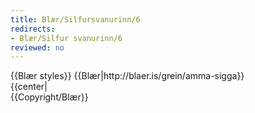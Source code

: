 ```yaml
---
title: Blær/Silfursvanurinn/6
redirects:
- Blær/Silfur svanurinn/6
reviewed: no
---
```

<vocabulary>
</vocabulary>
{{Blær styles}}
{{Blær|http://blaer.is/grein/amma-sigga}}

<div class="book" data-translate=true data-audio-file="Silfur_svanurinn_06-6.mp3">
{{center|<Audio src="Silfur_svanurinn_06-6.mp3"/>}}

<div class="blaer article">

<div class="article-entry">
  <div class="images-two-up">
    <div class="image-box image-box-half">
      <Image src="Blær_–_Silfur_svanurinn_58842.jpeg">
    </div>
    <div class="image-box image-box-half">
      <Image src="Blær_–_Silfur_svanurinn_13555.jpeg">
    </div>
  </div>

  <div class="text">
    <p><strong data-translate=no data-no-audio=true>Sigga:</strong><strong data-translate=no data-no-audio=true>&nbsp;</strong>Gígja, barnabarnið mitt, gaf mér þennan varalit, hún veit hvað mér finnst gaman að mála mig.<br></p>
    <p>
      <strong data-translate=no data-no-audio=true>Birna:</strong> Hvernig er lífið eftir að þú hættir að vinna?</p>
    <p>
      <strong data-translate=no data-no-audio=true>Sigga:</strong> Bara mjög skemmtilegt. Sumum finnst það ægilega leiðinlegt en það hljóta að vera þau sem hafa bara haft vinnuna sem áhugamál, skilurðu. Sko, mín vinna var alveg dásamleg, hún var skemmtileg. Ég saknaði hennar en leiðist ekkert
      núna. Yngvi var hættur að vinna fjórum árum á undan mér og beið bara eftir því að ég hætti. Við erum búin að vera í gönguhópi í 30 ár og fara um allt Ísland og víða í útlöndum. Svo erum við í sundi. Ég fór ekki að synda daglega fyrr en ég hætti
      að vinna. Þar eigum við góðan vinahóp líka. Við erum búin að gera heilmargt saman og ég get ekki hugsað mér að vera án þessara vina.</p>
    <p><strong data-translate=no data-no-audio=true>Birna:</strong> Og mætið þið þá í sund á hverjum degi?&nbsp;</p>
    <p><strong data-translate=no data-no-audio=true>Sigga:</strong> Já já, við mætum á hverjum degi og um helgar líka.</p>
    <p><strong data-translate=no data-no-audio=true>Birna:</strong> Alltaf á sama tíma?</p>
    <p><strong data-translate=no data-no-audio=true>Sigga:</strong> Já yfirleitt alltaf milli átta og hálf níu.</p>
    <p><strong data-translate=no data-no-audio=true>Birna:</strong> Í Suðurbæjarlaug?</p>
    <p><strong data-translate=no data-no-audio=true>Sigga:</strong> Já og í allar laugar. Ef við erum úti á landi förum við í laugarnar þar. Bara þar sem við erum hverju sinni.</p>
    <p><strong data-translate=no data-no-audio=true>Birna:</strong> Er þá verið að ræða heimsmálin í pottinum?&nbsp;</p>
    <p><strong data-translate=no data-no-audio=true>Sigga:</strong> Já já við reyndar fíflumst mikið sem okkur þykir voðalega skemmtilegt.</p>
    <p><strong data-translate=no data-no-audio=true>Birna:</strong> Hvernig þá?&nbsp;</p>
    <p><strong data-translate=no data-no-audio=true>Sigga:</strong> Þeir eru nú þrír þarna sem titla sig Bakkabræður og svo er ein í hópnum mamma þeirra, í kringum þetta spinnst algjör þvæla.&nbsp;</p>
  </div>

</div>

</div>

</div>
{{Copyright/Blær}}

